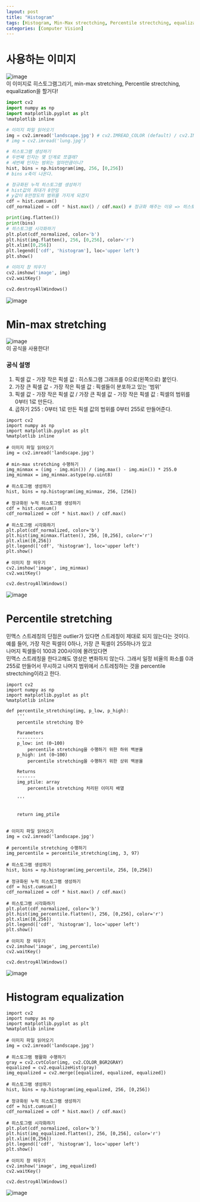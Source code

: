 ```yaml
---
layout: post
title: "Histogram"
tags: [Histogram, Min-Max strectching, Percentile strectching, equalization]
categories: [Computer Vision]
---
```

# 사용하는 이미지
![image](https://user-images.githubusercontent.com/50114210/65142177-17508280-da4d-11e9-83ff-3d0efc073c06.png)        
이 이미지로 히스토그램그리기, min-max stretching, Percentile strectching, equalization을 할거다!

```python
import cv2
import numpy as np
import matplotlib.pyplot as plt
%matplotlib inline

# 이미지 파일 읽어오기
img = cv2.imread('landscape.jpg') # cv2.IMREAD_COLOR (default) / cv2.IMREAD_GRAYSCALE / cv2.IMREAD_UNCHANGED
# img = cv2.imread('lung.jpg')

# 히스토그램 생성하기
# 두번째 인자는 몇 단계로 쪼갤래?
# 세번째 인자는 범위는 얼마만큼이니?
hist, bins = np.histogram(img, 256, [0,256])
# bins x축이 나온다.

# 정규화된 누적 히스토그램 생성하기
# hist값의 최대가 8만임
# y값이 8만정도의 범위를 가지게 되겠지
cdf = hist.cumsum()
cdf_normalized = cdf * hist.max() / cdf.max() # 정규화 해주는 이유 => 히스토그램과 같은 스케일로 표현하기 위함

print(img.flatten())
print(bins)
# 히스토그램 시각화하기
plt.plot(cdf_normalized, color='b')
plt.hist(img.flatten(), 256, [0,256], color='r')
plt.xlim([0,256])
plt.legend(['cdf', 'histogram'], loc='upper left')
plt.show()

# 이미지 창 띄우기
cv2.imshow('image', img)
cv2.waitKey()

cv2.destroyAllWindows()
```
![image](https://user-images.githubusercontent.com/50114210/65142142-00aa2b80-da4d-11e9-868a-8091f604a01d.png)

# Min-max stretching
![image](https://user-images.githubusercontent.com/50114210/65142360-7f06cd80-da4d-11e9-91a5-d1131765e1bd.png)        
이 공식을 사용한다!       
### 공식 설명
1. 픽셀 값 - 가장 작은 픽셀 값 : 히스토그램 그래프를 0으로(왼쪽으로) 붙인다.
2. 가장 큰 픽셀 값 - 가장 작은 픽셀 값 : 픽셀들이 분포하고 있는 '범위'    
3. 픽셀 값 - 가장 작은 픽셀 값 / 가장 큰 픽셀 값 - 가장 작은 픽셀 값 : 픽셀의 범위를 0부터 1로 만든다.   
4. 곱하기 255 : 0부터 1로 만든 픽셀 값의 범위를 0부터 255로 만들어준다.

```
import cv2
import numpy as np
import matplotlib.pyplot as plt
%matplotlib inline

# 이미지 파일 읽어오기
img = cv2.imread('landscape.jpg')

# min-max stretching 수행하기
img_minmax = (img - img.min()) / (img.max() - img.min()) * 255.0
img_minmax = img_minmax.astype(np.uint8)

# 히스토그램 생성하기
hist, bins = np.histogram(img_minmax, 256, [256])

# 정규화된 누적 히스토그램 생성하기
cdf = hist.cumsum()
cdf_normalized = cdf * hist.max() / cdf.max()

# 히스토그램 시각화하기
plt.plot(cdf_normalized, color='b')
plt.hist(img_minmax.flatten(), 256, [0,256], color='r')
plt.xlim([0,256])
plt.legend(['cdf', 'histogram'], loc='upper left')
plt.show()

# 이미지 창 띄우기
cv2.imshow('image', img_minmax)
cv2.waitKey()

cv2.destroyAllWindows()
```

![image](https://user-images.githubusercontent.com/50114210/65142818-867aa680-da4e-11e9-897e-faab6a8e12ea.png)        

# Percentile stretching
민맥스 스트레칭의 단점은 outlier가 있다면 스트레칭이 제대로 되지 않는다는 것이다.    
예를 들어, 가장 작은 픽셀이 0하나, 가장 큰 픽셀이 255하나가 있고    
나머지 픽셀들이 100과 200사이에 몰려있다면    
민맥스 스트레칭을 한다고해도 영상은 변화하지 않는다.
그래서 일정 비율의 화소를 0과 255로 만들어서 무시하고 나머지 범위에서 스트레칭하는 것을
percentile strectching이라고 한다.

```
import cv2
import numpy as np
import matplotlib.pyplot as plt
%matplotlib inline

def percentile_stretching(img, p_low, p_high):
    '''
    percentile stretching 함수
    
    Parameters
    ----------
    p_low: int (0~100)
        percentile stretching을 수행하기 위한 하위 백분율
    p_high: int (0~100)
        percentile stretching을 수행하기 위한 상위 백분율
    
    Returns
    -------
    img_ptile: array
        percentile stretching 처리된 이미지 배열
    
    '''
    
    
    return img_ptile
    

# 이미지 파일 읽어오기
img = cv2.imread('landscape.jpg')

# percentile stretching 수행하기
img_percentile = percentile_stretching(img, 3, 97)

# 히스토그램 생성하기
hist, bins = np.histogram(img_percentile, 256, [0,256])

# 정규화된 누적 히스토그램 생성하기
cdf = hist.cumsum()
cdf_normalized = cdf * hist.max() / cdf.max()

# 히스토그램 시각화하기
plt.plot(cdf_normalized, color='b')
plt.hist(img_percentile.flatten(), 256, [0,256], color='r')
plt.xlim([0,256])
plt.legend(['cdf', 'histogram'], loc='upper left')
plt.show()

# 이미지 창 띄우기
cv2.imshow('image', img_percentile)
cv2.waitKey()

cv2.destroyAllWindows()
```
![image](https://user-images.githubusercontent.com/50114210/65142858-9d20fd80-da4e-11e9-8dfe-44375b7d73fb.png)         

# Histogram equalization
```
import cv2
import numpy as np
import matplotlib.pyplot as plt
%matplotlib inline

# 이미지 파일 읽어오기
img = cv2.imread('landscape.jpg')

# 히스토그램 평활화 수행하기
gray = cv2.cvtColor(img, cv2.COLOR_BGR2GRAY)
equalized = cv2.equalizeHist(gray)
img_equalized = cv2.merge([equalized, equalized, equalized])

# 히스토그램 생성하기
hist, bins = np.histogram(img_equalized, 256, [0,256])

# 정규화된 누적 히스토그램 생성하기
cdf = hist.cumsum()
cdf_normalized = cdf * hist.max() / cdf.max()

# 히스토그램 시각화하기
plt.plot(cdf_normalized, color='b')
plt.hist(img_equalized.flatten(), 256, [0,256], color='r')
plt.xlim([0,256])
plt.legend(['cdf', 'histogram'], loc='upper left')
plt.show()

# 이미지 창 띄우기
cv2.imshow('image', img_equalized)
cv2.waitKey()

cv2.destroyAllWindows()
```
![image](https://user-images.githubusercontent.com/50114210/65142921-b629ae80-da4e-11e9-8034-6d2df38e99a1.png)        







